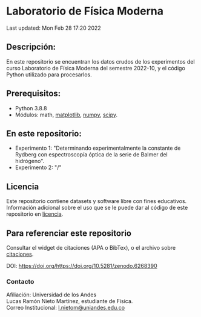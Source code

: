 # Laboratorio de Física Moderna
Last updated: Mon Feb 28 17:20 2022

## Descripción:
En este repositorio se encuentran los datos crudos de los experimentos del curso Laboratorio de Física Moderna del semestre 2022-10, y el código Python utilizado para procesarlos.

## Prerequisitos:
- Python 3.8.8
- Módulos: math, [matplotlib](https://matplotlib.org/stable/users/getting_started/), [numpy](https://numpy.org/install/), [scipy](https://scipy.org/install/).

## En este repositorio:

- Experimento 1: "Determinando experimentalmente la constante de Rydberg con espectroscopía óptica de la serie de Balmer del hidrógeno".
- Experimento 2: "/"

## Licencia
Este repositorio contiene datasets y software libre con fines educativos.
Información adicional sobre el uso que se le puede dar al código de este repositorio en [licencia](https://github.com/Lucas-Nieto/Laboratorio_Fisica_Moderna/blob/main/LICENSE).

## Para referenciar este repositorio

Consultar el widget de citaciones (APA o BibTex), o el archivo sobre [citaciones](https://github.com/Lucas-Nieto/Laboratorio_Fisica_Moderna/blob/main/citation.cff).

DOI: https://doi.org/https://doi.org/10.5281/zenodo.6268390

### Contacto
Afiliación: Universidad de los Andes  
Lucas Ramón Nieto Martínez, estudiante de Física.  
Correo Institucional: l.nietom@uniandes.edu.co
